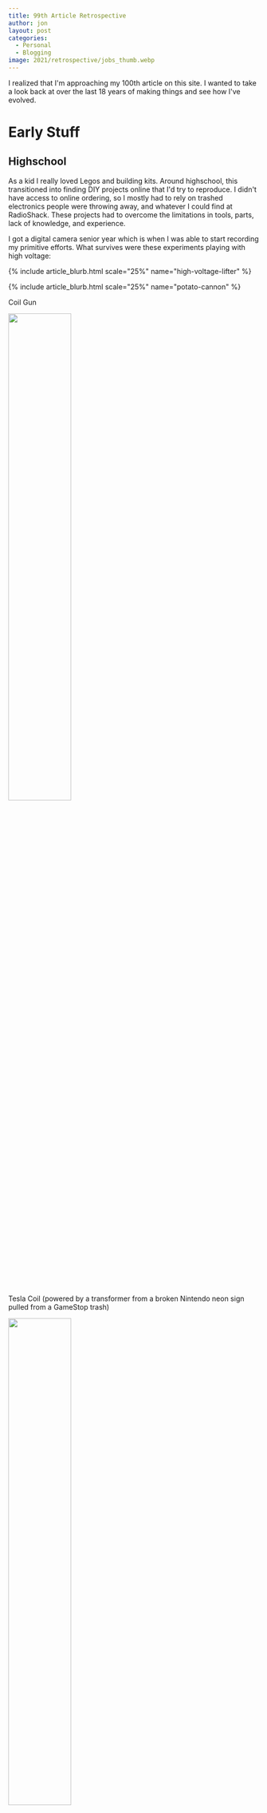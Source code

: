 ```yaml
---
title: 99th Article Retrospective
author: jon
layout: post
categories:
  - Personal
  - Blogging
image: 2021/retrospective/jobs_thumb.webp
---
```


I realized that I'm approaching my 100th article on this site. I wanted to take a look back at over the last 18 years of making things and see how I've evolved. 

# Early Stuff

## Highschool

As a kid I really loved Legos and building kits. Around highschool, this transitioned into finding DIY projects online that I'd try to reproduce. I didn't have access to online ordering, so I mostly had to rely on trashed electronics people were throwing away, and whatever I could find at RadioShack. These projects had to overcome the limitations in tools, parts, lack of knowledge, and experience.

I got a digital camera senior year which is when I was able to start recording my primitive efforts. What survives were these experiments playing with high voltage:

{% include article_blurb.html scale="25%" name="high-voltage-lifter" %}

{% include article_blurb.html scale="25%" name="potato-cannon" %}

Coil Gun

<img class="aligncenter size-large" src="{{ site.image_host }}/2021/retrospective/coil.jpg" height="50%" width="50%" alt="" />

Tesla Coil (powered by a transformer from a broken Nintendo neon sign pulled from a GameStop trash)

<img class="aligncenter size-large" src="{{ site.image_host }}/2019/2006-06-04 20.38.22.webp" height="50%" width="50%" alt="" />

I also did my first programming in Highschool. I started by making simple math utilities for my Ti83+ graphing calculator, and I eventually progressed to making simple clones of text based adventure games and the first few screens of Final Fantasy I.

<iframe width="1583" height="620" src="https://www.youtube.com/embed/7joTlrd8iaE" frameborder="0" allow="accelerometer; autoplay; encrypted-media; gyroscope; picture-in-picture" allowfullscreen></iframe>

My first actual programming classes came in the form of Java which I learned at a summer pre-college course. I stayed up late after my first lesson to write out the algorithm for a tic-tac-toe AI. It was just a bunch of nested IF statements, but in retrospect shows how much I enjoyed learning to code.

Later, when I took a C++ class as an elective, I went out on my own to learn to use the SDL library and made a clone of Missile Command and a Pi themed version of snake.

## College

Since I was getting a degree in electrical engineering, I actually started making some more interesting things in college.

I took as many project focused classes as possible. A teacher even made documenting the project as a website part of the grade. Here are some of the projects that I would eventually write articles about:

{% include article_blurb.html scale="25%" name="sumo-robot" %}
{% include article_blurb.html scale="25%" name="persistence-of-vision" %}
{% include article_blurb.html scale="25%" name="heart-monitoring" %}
{% include article_blurb.html scale="25%" name="fpga-localization-of-robot-from-its-beeps" %}
{% include article_blurb.html scale="25%" name="autonomous-drifting-rc-car" %}

I created my first project website to have a way to share the Java applets I made for fun:

{% include article_blurb.html scale="25%" name="web-war" %}
{% include article_blurb.html scale="25%" name="evilution" %}

I did a few other projects outside of class, but I didn't have much time for them, and definitely didn't have time to write them up.

# The Modern Era

After I graduated and started working, it took me a couple years before I started writing up my projects again. I'm not sure what triggered it, but at some point I decided to setup a Wordpress site on some janky free host and start documenting the stuff I'd make.

I would eventually convert those articles into the current site as described in [Site Upgrade]({% post_url 2019-03-13-site-update %}) 

{% include article_blurb.html scale="25%" name="book-safe" %}
was pretty much the first of the "modern" projects that I did pretty much set the bar for what I'd be doing going forward.

## Some Stats

Since I can make a dataset of my project productivity over time, of course I had to plot it.

There's a lot of ways I could break this up. For example (click for bigger):

[<img src="{{ site.image_host }}/2021/retrospective/jobs.png" alt="" />]({{ site.image_host }}/2021/retrospective/jobs.png)

Or how about:

[<img src="{{ site.image_host }}/2021/retrospective/marital_status.png" height="100%" width="100%" alt="" />]({{ site.image_host }}/2021/retrospective/marital_status.png)

If you notice the days with multiple projects, I was either writing up projects that I had done years ago, or ones that I hadn't taken the time to document. You can see that this happens less frequently now I've gone through my back log, and have blogging software I'm happy with.

Still, you can see my "productivity" go through the roof when I was between jobs.

## Project Inspirations

There was an amazing thrift store near my old apartment in San Francisco. The projects:

{% include article_blurb.html scale="25%" name="book-safe" %}
{% include article_blurb.html scale="25%" name="outlaw-star-gillium-ii-clock" %}
{% include article_blurb.html scale="25%" name="infinity-mirror" %}
{% include article_blurb.html scale="25%" name="flower-calculator" %}
{% include article_blurb.html scale="25%" name="yellow-king" %}
{% include article_blurb.html scale="25%" name="crimson-king" %}
{% include article_blurb.html scale="25%" name="book-safe" %}
{% include article_blurb.html scale="25%" name="magic-box" %}
{% include article_blurb.html scale="25%" name="wreath-pixel-display" %}

were mostly based on inspiration from the stuff I found there.

After that my projects can generally be categorized into one of the following categories:

* Video Game
* Gratuitous IoT Integration
* LED Displays
* Puzzle Boxes

## Top 10 Projects

What would a retrospective be without numbered lists?

<b>Tech Projects</b>

Here are my personal favorite tech projects. My main criteria here is how fondly I think back on the project, and how much I learned doing it.

### 1
{% include article_blurb.html scale="25%" name="icosahedron-travel-globe" %} I've done a lot of projects that boil down to being a twist on an LED display, but this one stands out. It turned out to be such a neat combination of original design elements. It ended up looking great without even getting a ton of polish, and is probably the project I would choose if I had to turn one of these projects into a product.
### 2
{% include article_blurb.html scale="25%" name="cat-trolly" %} This project is just such a silly idea, and I love the final video I was able to make. Even though it doesn't work at all for the "intended use", it was still really fun to brainstorm and experiment with design ideas.
### 3
{% include article_blurb.html scale="25%" name="on-fpga" %} This is probably one of my most technically intensive projects. It's also complete nonsense unless you know a variety of fairly arcane things about processor design and video games, but it was a ton of fun to do. Paradoxically, I also had to have some fairly disciplined test driven design practices to even get it working at all in the timeline I gave myself.
### 4
{% include article_blurb.html scale="25%" name="fog-of-war-game" %} This is the video game that I put the most effort into. I think the idea has some solid potential, and I think I made a half decent demo.
### 5
{% include article_blurb.html scale="25%" name="magic-box" %} This one is probably the least technically complicated project on this list. However, I have a lot of sentimental memories of working on this for the woman who became my wife. It also was one of the first projects that I did with enough polish that I could have unqualified pride in it. 
### 6
{% include article_blurb.html scale="25%" name="yo" %} This is the closest to "real life" hacking that I've ever achieved. It was like playing a one of the [hacking capture the flag games]({% post_url 2020-07-23-hacking-ctfs %}), but in real life. Too bad it's kind of an embarrassing product to talk about...
### 7
{% include article_blurb.html scale="25%" name="persistence-of-vision" %} Despite being a project for a microcontroller class, this was an extremely multidisciplinary effort. I did machining, circuit design, making a PCB by hand, embedded programming, making a Java frontend, and setting up XBEE wireless connectivity. 
### 8
{% include article_blurb.html scale="25%" name="laser-stars-revisited" %} This was probably the most effort I put into a project that was pretty much a failure. It was both an ambitious idea, and I approached it without cutting many corners in effort. It goes to show that robotics aren't really my wheelhouse, and sometimes you can't code around bad hardware.
### 9
{% include article_blurb.html scale="25%" name="unity-catfood-game" %} While [Fog of War Game]({% post_url 2019-12-17-fog-of-war-game %}) was a more interesting idea that I put more effort in, this little game is probably the only "finished" game I've made. It's super simple, but I think it's cute.  
### 10
{% include article_blurb.html scale="25%" name="sumo-robot" %} I'm not particularly competitive, which may explain why I haven't won too many contests. However, I am probably unduly proud of winning this school contest. Our design was pretty basic, but just nailing the basic programming so it actually worked was all it took to win.

<b>Non-Technical Projects</b>

Aside from my technical projects, I also do a lot of projects with smaller technical components. I feel like I don't emphasize these as much since they are often less flashy. To make up for this, here are some of my favorites.

### 1
{% include article_blurb.html scale="25%" name="dark-sun-gwyndolin-costume" %} This is by far the most elaborate and probably best looking of these projects. It is also the most collaborative since it was a split effort with my future wife.
### 2
{% include article_blurb.html scale="25%" name="mini-painting" %} This was the most fun I've ever had at painting. It was a lot of fun getting the basic skills at a new hobby.
### 3
{% include article_blurb.html scale="25%" name="two-key-box" %} While this project does have a technical element, it was secondary to the aesthetic effort. It was putting together a lot of technical pieces I was very comfortable with and making an effort to make a nice looking product while hiding the technical pieces as much as possible.
### 4
{% include article_blurb.html scale="25%" name="blinky-statues" %} I've considered "mass producing" a few of my projects, but this is the only one that I succeeded at. It was nice to have a set of holiday gifts with a reasonable amount of effort.
### 5
{% include article_blurb.html scale="25%" name="diploma-frame" %} I wanted to do something special with my college diploma and it only took me 8 years to finally get around to it. I originally wanted to make this more elaborate, but I think I struck a good balance of making a personal touch without going overboard.
### 6
{% include article_blurb.html scale="25%" name="penguin-gif" %} This was just really cute, and a relaxing intro into pixel art.
### 7
{% include article_blurb.html scale="25%" name="web-war" %} This was another one that is sort of technical, but the result was more expressive then anything else. In the early days of the internet I had a lot of game designs that leveraged the existing web infrastructure, but this is the only one I actually implemented.
### 8
{% include article_blurb.html scale="25%" name="outlaw-star-gillium-ii-clock" %} This was a simple but effective effort. For using found material, it's rewarding to make something that looks decent with little effort.
### 9
{% include article_blurb.html scale="25%" name="object-to-be-destroyed" %} One of my few projects with no technical component. Was fun to reproduce a famous piece of art. 
### 10
{% include article_blurb.html scale="25%" name="hand-puzzles" %} I've done a lot of these puzzle gifts, but this was probably the most abstract one. It was very mixed media and still looked interesting separated from the puzzle component.

# Feedback

While I keep doing these projects for my own satisfaction, I'd be lying if I didn't admit I like it when they get some attention.

I don't serve ads at all, but I've had Google Analytics on my site for most of its iterations out of a vain desire to see if anyone reads these articles.

In addition, I created a [Google Search Console](https://search.google.com/search-console/about) account to see how my Google Search rank is doing. 

In the moves between hosts the site did suffer some significant bit rot, but I spent some time cleaning up the current iteration, which has been stably hosted and updated for a couple years. I actually get a decent amount of search traffic these days. It's enough that my AWS hosting costs are over a dollar a month!

## Sources of traffics

I don't have a regular venue for advertising my articles, so most of the time new articles don't get much attention. Occasionally, I'll try to get them posted somewhere people will notice.

For some examples here's my last two year's worth of weekly traffic:

[<img src="{{ site.image_host }}/2021/retrospective/analytics.png" height="100%" width="100%" alt="" />]({{ site.image_host }}/2021/retrospective/analytics.png)

The jump you see in February 2020 when the game publisher Zachtronics [tweeted a link to my TIS100 CPU](https://mobile.twitter.com/zachtronics/status/1233462189937348609).

The large sustained increase in traffic starting in September 2021 was from Google directing people to:
{% include article_blurb.html scale="25%" name="printing-mtg-cards" %}
I never publicized this anywhere, so I was extremely surprised when it started dwarfing all other traffic my site's ever seen a couple months after I uploaded it. It turns out that shortly after I wrote the article, the project I was using was shut down by the company that owns the game, Wizards of the Coast. Most of the traffic to my site was misguided attempts to see if someone else had started the project back up. I hope my explanation of how it all worked is still useful, even if it's out of date. 

Other then that, pretty much all my traffic comes from the link curation site <https://hackaday.com/>.

They're a tech DIY blog that mostly publishes user submitted projects with some articles sprinkled in. I'll usually submit my project there if it's high enough effort and has an interesting technical angle.

So far I've had the following projects covered:

* <https://hackaday.com/2009/05/06/pov-final-project/>
* <https://hackaday.com/2012/04/11/adding-an-electronic-lock-to-a-diy-book-safe/>
* <https://hackaday.com/2014/09/05/unlock-on-lan-apartment-security>
* <https://hackaday.com/2020/07/04/travel-globe-spins-you-around-memory-lane/>
* <https://hackaday.com/2021/01/17/serving-the-feline-masters-a-chair-to-follow-the-sunny-spot/>
* <https://hackaday.com/2021/05/26/esp8266-adds-wifi-to-a-433-mhz-weather-station/>
* <https://hackaday.com/2021/09/08/spooky-usb-baby-types-out-messages-from-beyond/>

I'll occasionally post my projects on reddit or on forums related to the project. This is more to share with people who I'd think would get the most out of it, rather then to get any traffic.

# Conclusion

It was a lot of fun to look back at the projects on this site. I've invested a pretty huge amount of time into all of these projects, but it's been fun for the most part. I now have this pretty unique view into how my life has changed over the years.

It was a special treat to see the amazing projects I made for and with my wife.
